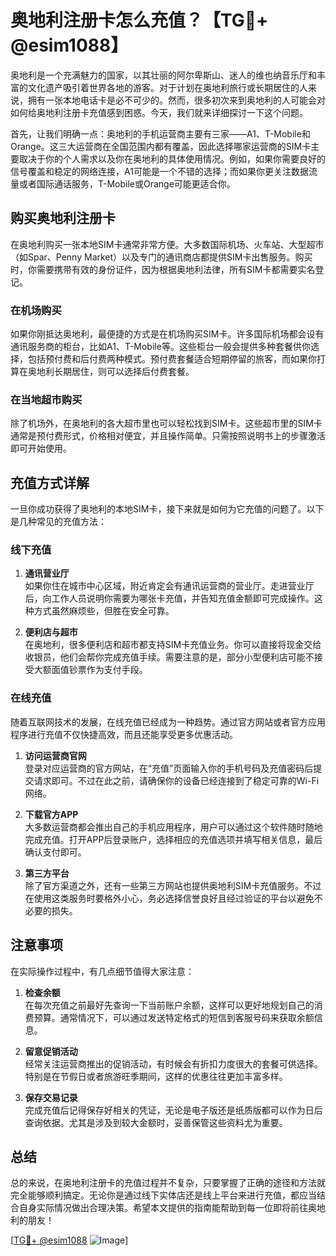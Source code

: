 # 奥地利注册卡怎么充值？【TG💪+ @esim1088】

奥地利是一个充满魅力的国家，以其壮丽的阿尔卑斯山、迷人的维也纳音乐厅和丰富的文化遗产吸引着世界各地的游客。对于计划在奥地利旅行或长期居住的人来说，拥有一张本地电话卡是必不可少的。然而，很多初次来到奥地利的人可能会对如何给奥地利注册卡充值感到困惑。今天，我们就来详细探讨一下这个问题。

首先，让我们明确一点：奥地利的手机运营商主要有三家——A1、T-Mobile和Orange。这三大运营商在全国范围内都有覆盖，因此选择哪家运营商的SIM卡主要取决于你的个人需求以及你在奥地利的具体使用情况。例如，如果你需要良好的信号覆盖和稳定的网络连接，A1可能是一个不错的选择；而如果你更关注数据流量或者国际通话服务，T-Mobile或Orange可能更适合你。

## 购买奥地利注册卡

在奥地利购买一张本地SIM卡通常非常方便。大多数国际机场、火车站、大型超市（如Spar、Penny Market）以及专门的通讯商店都提供SIM卡出售服务。购买时，你需要携带有效的身份证件，因为根据奥地利法律，所有SIM卡都需要实名登记。

### 在机场购买

如果你刚抵达奥地利，最便捷的方式是在机场购买SIM卡。许多国际机场都会设有通讯服务商的柜台，比如A1、T-Mobile等。这些柜台一般会提供多种套餐供你选择，包括预付费和后付费两种模式。预付费套餐适合短期停留的旅客，而如果你打算在奥地利长期居住，则可以选择后付费套餐。

### 在当地超市购买

除了机场外，在奥地利的各大超市里也可以轻松找到SIM卡。这些超市里的SIM卡通常是预付费形式，价格相对便宜，并且操作简单。只需按照说明书上的步骤激活即可开始使用。

## 充值方式详解

一旦你成功获得了奥地利的本地SIM卡，接下来就是如何为它充值的问题了。以下是几种常见的充值方法：

### 线下充值

1. **通讯营业厅**  
   如果你住在城市中心区域，附近肯定会有通讯运营商的营业厅。走进营业厅后，向工作人员说明你需要为哪张卡充值，并告知充值金额即可完成操作。这种方式虽然麻烦些，但胜在安全可靠。

2. **便利店与超市**  
   在奥地利，很多便利店和超市都支持SIM卡充值业务。你可以直接将现金交给收银员，他们会帮你完成充值手续。需要注意的是，部分小型便利店可能不接受大额面值钞票作为支付手段。

### 在线充值

随着互联网技术的发展，在线充值已经成为一种趋势。通过官方网站或者官方应用程序进行充值不仅快捷高效，而且还能享受更多优惠活动。

1. **访问运营商官网**  
   登录对应运营商的官方网站，在“充值”页面输入你的手机号码及充值密码后提交请求即可。不过在此之前，请确保你的设备已经连接到了稳定可靠的Wi-Fi网络。

2. **下载官方APP**  
   大多数运营商都会推出自己的手机应用程序，用户可以通过这个软件随时随地完成充值。打开APP后登录账户，选择相应的充值选项并填写相关信息，最后确认支付即可。

3. **第三方平台**  
   除了官方渠道之外，还有一些第三方网站也提供奥地利SIM卡充值服务。不过在使用这类服务时要格外小心，务必选择信誉良好且经过验证的平台以避免不必要的损失。

## 注意事项

在实际操作过程中，有几点细节值得大家注意：

1. **检查余额**  
   在每次充值之前最好先查询一下当前账户余额，这样可以更好地规划自己的消费预算。通常情况下，可以通过发送特定格式的短信到客服号码来获取余额信息。

2. **留意促销活动**  
   经常关注运营商推出的促销活动，有时候会有折扣力度很大的套餐可供选择。特别是在节假日或者旅游旺季期间，这样的优惠往往更加丰富多样。

3. **保存交易记录**  
   完成充值后记得保存好相关的凭证，无论是电子版还是纸质版都可以作为日后查询依据。尤其是涉及到较大金额时，妥善保管这些资料尤为重要。

## 总结

总的来说，在奥地利注册卡的充值过程并不复杂，只要掌握了正确的途径和方法就完全能够顺利搞定。无论你是通过线下实体店还是线上平台来进行充值，都应当结合自身实际情况做出合理决策。希望本文提供的指南能帮助到每一位即将前往奥地利的朋友！

[[TG💪+ @esim1088](https://t.me/s/esim1088) ![Image](https://i.postimg.cc/4NQfJmqS/Snipaste-2025-05-13-00-14-12.png)]